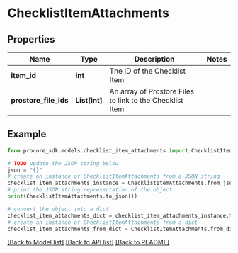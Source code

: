# ChecklistItemAttachments


## Properties

Name | Type | Description | Notes
------------ | ------------- | ------------- | -------------
**item_id** | **int** | The ID of the Checklist Item | 
**prostore_file_ids** | **List[int]** | An array of Prostore Files to link to the Checklist Item | 

## Example

```python
from procore_sdk.models.checklist_item_attachments import ChecklistItemAttachments

# TODO update the JSON string below
json = "{}"
# create an instance of ChecklistItemAttachments from a JSON string
checklist_item_attachments_instance = ChecklistItemAttachments.from_json(json)
# print the JSON string representation of the object
print(ChecklistItemAttachments.to_json())

# convert the object into a dict
checklist_item_attachments_dict = checklist_item_attachments_instance.to_dict()
# create an instance of ChecklistItemAttachments from a dict
checklist_item_attachments_from_dict = ChecklistItemAttachments.from_dict(checklist_item_attachments_dict)
```
[[Back to Model list]](../README.md#documentation-for-models) [[Back to API list]](../README.md#documentation-for-api-endpoints) [[Back to README]](../README.md)


